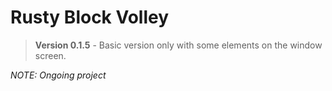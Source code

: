 # Rusty Block Volley

> **Version 0.1.5** - Basic version only with some elements on the window screen.

*NOTE: Ongoing project*